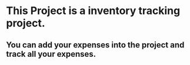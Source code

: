 # This Project is a inventory tracking project.

## You can add your expenses into the project and track all your expenses.